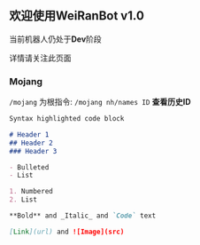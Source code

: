 ## 欢迎使用WeiRanBot v1.0

当前机器人仍处于**Dev**阶段

详情请关注此页面

### Mojang

`/mojang` 为根指令:
`/mojang nh/names ID` **查看历史ID**

```markdown
Syntax highlighted code block

# Header 1
## Header 2
### Header 3

- Bulleted
- List

1. Numbered
2. List

**Bold** and _Italic_ and `Code` text

[Link](url) and ![Image](src)
```